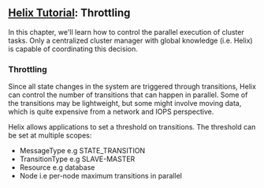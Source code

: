 <!---
Licensed to the Apache Software Foundation (ASF) under one
or more contributor license agreements.  See the NOTICE file
distributed with this work for additional information
regarding copyright ownership.  The ASF licenses this file
to you under the Apache License, Version 2.0 (the
"License"); you may not use this file except in compliance
with the License.  You may obtain a copy of the License at

  http://www.apache.org/licenses/LICENSE-2.0

Unless required by applicable law or agreed to in writing,
software distributed under the License is distributed on an
"AS IS" BASIS, WITHOUT WARRANTIES OR CONDITIONS OF ANY
KIND, either express or implied.  See the License for the
specific language governing permissions and limitations
under the License.
-->

<head>
  <title>Tutorial - Throttling</title>
</head>

## [Helix Tutorial](./Tutorial.html): Throttling

In this chapter, we\'ll learn how to control the parallel execution of cluster tasks.  Only a centralized cluster manager with global knowledge (i.e. Helix) is capable of coordinating this decision.

### Throttling

Since all state changes in the system are triggered through transitions, Helix can control the number of transitions that can happen in parallel. Some of the transitions may be lightweight, but some might involve moving data, which is quite expensive from a network and IOPS perspective.

Helix allows applications to set a threshold on transitions. The threshold can be set at multiple scopes:

* MessageType e.g STATE_TRANSITION
* TransitionType e.g SLAVE-MASTER
* Resource e.g database
* Node i.e per-node maximum transitions in parallel


